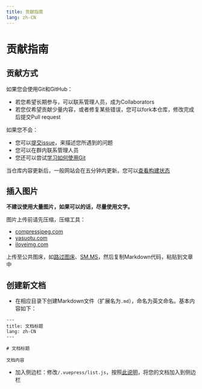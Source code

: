 ```yaml
---
title: 贡献指南
lang: zh-CN
---
```


# 贡献指南

## 贡献方式

如果您会使用Git和GitHub：

* 若您希望长期参与，可以联系管理人员，成为Collaborators
* 若您仅希望贡献少量内容，或者修复某些错误，您可以fork本仓库，修改完成后提交Pull request

如果您不会：

* 您可以[提交issue](https://github.com/GKD-OW/docs/issues/new)，来描述您所遇到的问题
* 您可以在群内联系管理人员
* 您还可以尝试[学习如何使用Git](https://blog.sylingd.com/archives/346.html)

当仓库内容更新后，一般网站会在五分钟内更新。您可以[查看构建状态](https://github.com/GKD-OW/docs/actions)

## 插入图片

**不建议使用大量图片，如果可以的话，尽量使用文字。**

图片上传前请先压缩，压缩工具：
* [compressjpeg.com](https://compressjpeg.com/zh/)
* [yasuotu.com](https://www.yasuotu.com/)
* [iloveimg.com](https://www.iloveimg.com/zh-cn/compress-image/compress-jpg)

上传至公共图床，如[路过图床](https://imgchr.com/)、[SM.MS](https://sm.ms/)，然后复制Markdown代码，粘贴到文章中

## 创建新文档

* 在相应目录下创建Markdown文件（扩展名为`.md`），命名为英文命名。基本内容如下：

```
---
title: 文档标题
lang: zh-CN
---

# 文档标题

文档内容
```

* 加入侧边栏：修改`/.vuepress/list.js`，按照[此说明](https://v1.vuepress.vuejs.org/zh/theme/default-theme-config.html#侧边栏)，将您的文档加入到侧边栏
